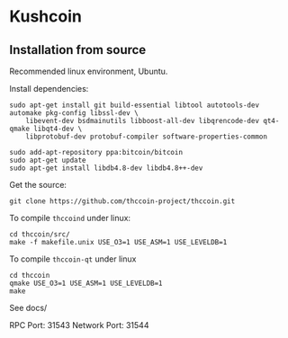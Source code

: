 Kushcoin
========

Installation from source
------------------------

Recommended linux environment, Ubuntu.

Install dependencies:

    sudo apt-get install git build-essential libtool autotools-dev automake pkg-config libssl-dev \
        libevent-dev bsdmainutils libboost-all-dev libqrencode-dev qt4-qmake libqt4-dev \
        libprotobuf-dev protobuf-compiler software-properties-common
     
    sudo add-apt-repository ppa:bitcoin/bitcoin
    sudo apt-get update
    sudo apt-get install libdb4.8-dev libdb4.8++-dev

Get the source:

    git clone https://github.com/thccoin-project/thccoin.git

To compile `thccoind` under linux:

    cd thccoin/src/
    make -f makefile.unix USE_O3=1 USE_ASM=1 USE_LEVELDB=1

To compile `thccoin-qt` under linux

    cd thccoin
    qmake USE_O3=1 USE_ASM=1 USE_LEVELDB=1
    make

See docs/

RPC Port: 31543
Network Port: 31544
